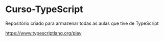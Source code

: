 # Curso-TypeScript
 Repositório criado para armazenar todas as aulas que tive de TypeScript

https://www.typescriptlang.org/play